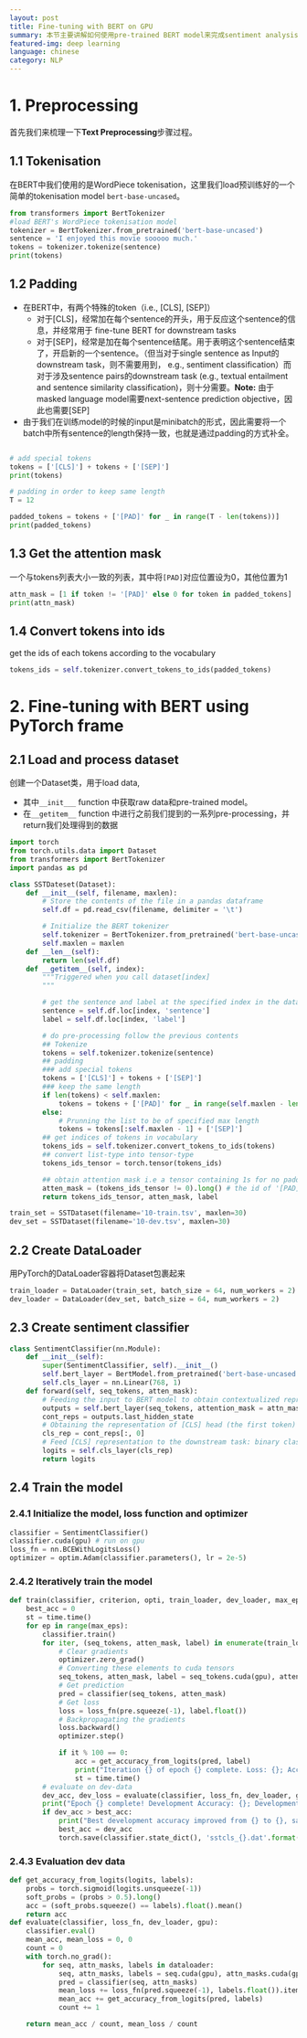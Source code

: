 ```yaml
---
layout: post
title: Fine-tuning with BERT on GPU
summary: 本节主要讲解如何使用pre-trained BERT model来完成sentiment analysis task。（使用PyTorch框架）
featured-img: deep learning
language: chinese
category: NLP
---
```


# 1. Preprocessing
首先我们来梳理一下**Text Preprocessing**步骤过程。
## 1.1 Tokenisation
在BERT中我们使用的是WordPiece tokenisation，这里我们load预训练好的一个简单的tokenisation model `bert-base-uncased`。
```python
from transformers import BertTokenizer
#load BERT's WordPiece tokenisation model
tokenizer = BertTokenizer.from_pretrained('bert-base-uncased')
sentence = 'I enjoyed this movie sooooo much.'
tokens = tokenizer.tokenize(sentence)
print(tokens)
```

## 1.2 Padding
- 在BERT中，有两个特殊的token（i.e., [CLS], [SEP]）
    - 对于[CLS]，经常加在每个sentence的开头，用于反应这个sentence的信息，并经常用于 fine-tune BERT for downstream tasks
    - 对于[SEP]，经常是加在每个sentence结尾。用于表明这个sentence结束了，开启新的一个sentence。（但当对于single sentence as Input的downstream task，则不需要用到， e.g., sentiment classification）而对于涉及sentence pairs的downstream task (e.g., textual entailment and sentence similarity classification)，则十分需要。**Note:** 由于masked language model需要next-sentence prediction objective，因此也需要[SEP]
- 由于我们在训练model的时候的input是minibatch的形式，因此需要将一个batch中所有sentence的length保持一致，也就是通过padding的方式补全。

```python

# add special tokens
tokens = ['[CLS]'] + tokens + ['[SEP]']
print(tokens)

# padding in order to keep same length
T = 12

padded_tokens = tokens + ['[PAD]' for _ in range(T - len(tokens))]
print(padded_tokens)

```
## 1.3 Get the attention mask
一个与tokens列表大小一致的列表，其中将`[PAD]`对应位置设为0，其他位置为1
```python
attn_mask = [1 if token != '[PAD]' else 0 for token in padded_tokens]
print(attn_mask)
```

## 1.4 Convert tokens into ids
get the ids of each tokens according to the vocabulary
```python
tokens_ids = self.tokenizer.convert_tokens_to_ids(padded_tokens)
```

# 2. Fine-tuning with BERT using PyTorch frame
## 2.1 Load and process dataset
创建一个Dataset类，用于load data, 
- 其中`__init___` function 中获取raw data和pre-trained model。
- 在`__getitem__` function 中进行之前我们提到的一系列pre-processing，并return我们处理得到的数据
```python
import torch
from torch.utils.data import Dataset
from transformers import BertTokenizer
import pandas as pd

class SSTDateset(Dataset):
    def __init__(self, filename, maxlen):
        # Store the contents of the file in a pandas dataframe
        self.df = pd.read_csv(filename, delimiter = '\t')

        # Initialize the BERT tokenizer
        self.tokenizer = BertTokenizer.from_pretrained('bert-base-uncased')
        self.maxlen = maxlen
    def __len__(self):
        return len(self.df)
    def __getitem__(self, index):
        """Triggered when you call dataset[index]
        """

        # get the sentence and label at the specified index in the data frame
        sentence = self.df.loc[index, 'sentence']
        label = self.df.loc[index, 'label']

        # do pre-processing follow the previous contents
        ## Tokenize
        tokens = self.tokenizer.tokenize(sentence)
        ## padding 
        ### add special tokens
        tokens = ['[CLS]'] + tokens + ['[SEP]']
        ### keep the same length
        if len(tokens) < self.maxlen:
            tokens = tokens + ['[PAD]' for _ in range(self.maxlen - len(toekn))]
        else:
            # Prunning the list to be of specified max length
            tokens = tokens[:self.maxlen - 1] + ['[SEP]']
        ## get indices of tokens in vocabulary
        tokens_ids = self.tokenizer.convert_tokens_to_ids(tokens)
        ## convert list-type into tensor-type
        tokens_ids_tensor = torch.tensor(tokens_ids)

        ## obtain attention mask i.e a tensor containing 1s for no padded tokens and 0s for padded ones
        atten_mask = (tokens_ids_tensor != 0).long() # the id of '[PAD]' in vocab is 0
        return tokens_ids_tensor, atten_mask, label

train_set = SSTDataset(filename='10-train.tsv', maxlen=30)
dev_set = SSTDataset(filename='10-dev.tsv', maxlen=30)

```
## 2.2 Create DataLoader
用PyTorch的DataLoader容器将Dataset包裹起来
```python
train_loader = DataLoader(train_set, batch_size = 64, num_workers = 2)
dev_loader = DataLoader(dev_set, batch_size = 64, num_workers = 2)
```

## 2.3 Create sentiment classifier
```python
class SentimentClassifier(nn.Module):
    def __init__(self):
        super(SentimentClassifier, self).__init__()
        self.bert_layer = BertModel.from_pretrained('bert-base-uncased')
        self.cls_layer = nn.Linear(768, 1)
    def forward(self, seq_tokens, atten_mask):
        # Feeding the input to BERT model to obtain contextualized representations
        outputs = self.bert_layer(seq_tokens, attention_mask = attn_masks)
        cont_reps = outputs.last_hidden_state
        # Obtaining the representation of [CLS] head (the first token)
        cls_rep = cont_reps[:, 0]
        # Feed [CLS] representation to the downstream task: binary classifier
        logits = self.cls_layer(cls_rep)
        return logits
```
## 2.4 Train the model
### 2.4.1 Initialize the model, loss function and optimizer
```python
classifier = SentimentClassifier()
classifier.cuda(gpu) # run on gpu
loss_fn = nn.BCEWithLogitsLoss()
optimizer = optim.Adam(classifier.parameters(), lr = 2e-5)
```
### 2.4.2 Iteratively train the model
```python
def train(classifier, criterion, opti, train_loader, dev_loader, max_eps, gpu):
    best_acc = 0
    st = time.time()
    for ep in range(max_eps):
        classifier.train()
        for iter, (seq_tokens, atten_mask, label) in enumerate(train_loader):
            # Clear gradients
            optimizer.zero_grad()
            # Converting these elements to cuda tensors
            seq_tokens, atten_mask, label = seq_tokens.cuda(gpu), atten_mask.cuda(gpu), label.cuda(gpu)
            # Get prediction
            pred = classifier(seq_tokens, atten_mask)
            # Get loss
            loss = loss_fn(pre.squeeze(-1), label.float())
            # Backpropagating the gradients
            loss.backward()
            optimizer.step()

            if it % 100 == 0:
                acc = get_accuracy_from_logits(pred, label)
                print("Iteration {} of epoch {} complete. Loss: {}; Accuracy: {}; Time taken (s): {}".format(iter, ep, loss.item(), acc, (time.time()-st)))
                st = time.time()
        # evaluate on dev-data
        dev_acc, dev_loss = evaluate(classifier, loss_fn, dev_loader, gpu)
        print("Epoch {} complete! Development Accuracy: {}; Development Loss: {}".format(ep, dev_acc, dev_loss))
        if dev_acc > best_acc:
            print("Best development accuracy improved from {} to {}, saving model...".format(best_acc, dev_acc))
            best_acc = dev_acc
            torch.save(classifier.state_dict(), 'sstcls_{}.dat'.format(ep))
```
### 2.4.3 Evaluation dev data
```python
def get_accuracy_from_logits(logits, labels):
    probs = torch.sigmoid(logits.unsqueeze(-1))
    soft_probs = (probs > 0.5).long()
    acc = (soft_probs.squeeze() == labels).float().mean()
    return acc
def evaluate(classifier, loss_fn, dev_loader, gpu):
    classifier.eval()
    mean_acc, mean_loss = 0, 0
    count = 0
    with torch.no_grad():
        for seq, attn_masks, labels in dataloader:
            seq, attn_masks, labels = seq.cuda(gpu), attn_masks.cuda(gpu), labels.cuda(gpu)
            pred = classifier(seq, attn_masks)
            mean_loss += loss_fn(pred.squeeze(-1), labels.float()).item()
            mean_acc += get_accuracy_from_logits(pred, labels)
            count += 1

    return mean_acc / count, mean_loss / count
```